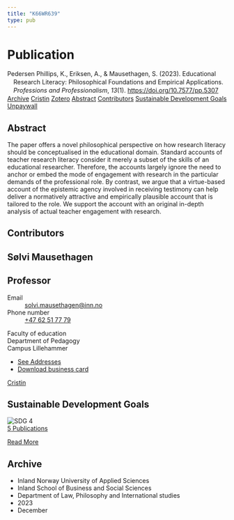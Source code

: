 ```yaml
---
title: "K66WR639"
type: pub
---
```

<h1>Publication</h1>
<article id="csl-bib-container-K66WR639" class="csl-bib-container">
  <div class="csl-bib-body" style="line-height: 1.35; padding-left: 1em; text-indent:-1em;">
  <div class="csl-entry">Pedersen Phillips, K., Eriksen, A., &amp; Mausethagen, S. (2023). Educational Research Literacy: Philosophical Foundations and Empirical Applications. <i>Professions and Professionalism</i>, <i>13</i>(1). <a href="https://doi.org/10.7577/pp.5307">https://doi.org/10.7577/pp.5307</a></div>
</div>
  <div class="csl-bib-buttons">
    <a href="#taxonomy-article-K66WR639" class="csl-bib-button">Archive</a>
    <a href="https://app.cristin.no/results/show.jsf?id=2213610" alt="Cristin URL" class="csl-bib-button">Cristin</a>
    <a href="http://zotero.org/groups/5402882/items/K66WR639" alt="Zotero URL" class="csl-bib-button">Zotero</a>
    <a href="#abstract-article-K66WR639" class="csl-bib-button">Abstract</a>
    <a href="#contributors-article-K66WR639" class="csl-bib-button">Contributors</a>
    <a href="#sdg-article-K66WR639" class="csl-bib-button">Sustainable Development Goals</a>
    <a href="https://journals.oslomet.no/index.php/pp/article/download/5307/4776" class="csl-bib-button">Unpaywall</a>
  </div>
  <div id="csl-bib-meta-container-K66WR639"></div>
</article>
<div id="csl-bib-meta-K66WR639" class="csl-bib-meta">
  <article id="abstract-article-K66WR639" class="abstract-article">
    <h1>Abstract</h1>
    The paper offers a novel philosophical perspective on how research literacy should be conceptualised in the educational domain. Standard accounts of teacher research literacy consider it merely a subset of the skills of an educational researcher. Therefore, the accounts largely ignore the need to anchor or embed the mode of engagement with research in the particular demands of the professional role. By contrast, we argue that a virtue-based account of the epistemic agency involved in receiving testimony can help deliver a normatively attractive and empirically plausible account that is tailored to the role. We support the account with an original in-depth analysis of actual teacher engagement with research.
  </article>
  <article id="contributors-article-K66WR639" class="contributors-article">
    <h1>Contributors</h1>
    <div class="personas"> <div class="vrtx-hinn-person-card"> <div class="photo"> <i class="lar la-user-circle missing-person"></i> </div> <div class="info"> <hgroup><h1>Sølvi Mausethagen</h1> <h2>Professor</h2> </hgroup><dl> <dt>Email</dt> <dd> <a href="mailto:solvi.mausethagen@inn.no">solvi.mausethagen@inn.no</a> </dd> <dt>Phone number</dt> <dd><a href="tel:+4762517779"> +47 62 51 77 79 </a></dd> </dl> <p> Faculty of education<br> Department of Pedagogy<br> Campus Lillehammer </p> <ul class="vrtx-hinn-links"> <li><a href="https://www.inn.no/english/find-an-employee/solvi-mausethagen.html#vrtx-hinn-addresses">See Addresses</a></li> <li><a href="https://www.inn.no/english/find-an-employee/solvi-mausethagen.html?vrtx=vcf">Download business card</a></li> </ul> </div> </div> <a href="https://app.cristin.no/persons/show.jsf?id=60275" alt="Cristin URL" class="personas-cristin">Cristin</a> </div>
  </article>
  <article id="sdg-article-K66WR639" class="sdg-article">
    <h1>Sustainable Development Goals</h1>
    <div class="sdg-container"><div id="sdg4" class="sdg"> <img src="{{< params subfolder >}}images/sdg/sdg04_en.png" class="image" alt="SDG 4"> <div class="sdg-overlay"> <a href="{{< params subfolder >}}en/archive/?sdg=4#archive" class="sdg-publication-count"><span>5</span> Publications</a> <p><a href="https://sdgs.un.org/goals/goal4" class="sdg-read-more">Read More</a></p> </div> </div></div>
  </article>
  <article id="taxonomy-article-K66WR639" class="taxonomy-article">
    <h1>Archive</h1>
    <ul>
      <li>Inland Norway University of Applied Sciences</li>
      <li>Inland School of Business and Social Sciences</li>
      <li>Department of Law, Philosophy and International studies</li>
      <li>2023</li>
      <li>December</li>
    </ul>
  </article>
</div>
